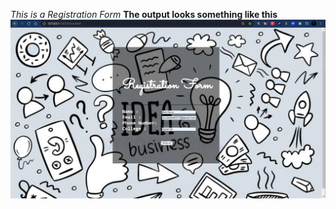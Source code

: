 *This is a Registration Form*
**The output looks something like this**
![REGISTRATION FORM](./snapshot.PNG) 